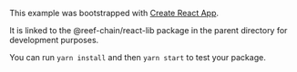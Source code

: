 This example was bootstrapped with [Create React App](https://github.com/facebook/create-react-app).

It is linked to the @reef-chain/react-lib package in the parent directory for development purposes.

You can run `yarn install` and then `yarn start` to test your package.
